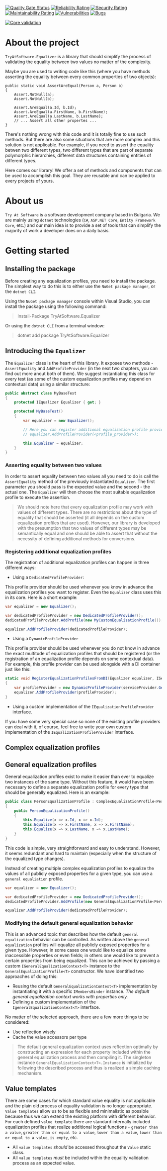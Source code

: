 [![Quality Gate Status](https://sonarcloud.io/api/project_badges/measure?project=TryAtSoftware_Equalizer&metric=alert_status)](https://sonarcloud.io/summary/new_code?id=TryAtSoftware_Equalizer)
[![Reliability Rating](https://sonarcloud.io/api/project_badges/measure?project=TryAtSoftware_Equalizer&metric=reliability_rating)](https://sonarcloud.io/summary/new_code?id=TryAtSoftware_Equalizer)
[![Security Rating](https://sonarcloud.io/api/project_badges/measure?project=TryAtSoftware_Equalizer&metric=security_rating)](https://sonarcloud.io/summary/new_code?id=TryAtSoftware_Equalizer)
[![Maintainability Rating](https://sonarcloud.io/api/project_badges/measure?project=TryAtSoftware_Equalizer&metric=sqale_rating)](https://sonarcloud.io/summary/new_code?id=TryAtSoftware_Equalizer)
[![Vulnerabilities](https://sonarcloud.io/api/project_badges/measure?project=TryAtSoftware_Equalizer&metric=vulnerabilities)](https://sonarcloud.io/summary/new_code?id=TryAtSoftware_Equalizer)
[![Bugs](https://sonarcloud.io/api/project_badges/measure?project=TryAtSoftware_Equalizer&metric=bugs)](https://sonarcloud.io/summary/new_code?id=TryAtSoftware_Equalizer)

[![Core validation](https://github.com/TryAtSoftware/Equalizer/actions/workflows/Core%20validation.yml/badge.svg)](https://github.com/TryAtSoftware/Equalizer/actions/workflows/Core%20validation.yml)

# About the project

`TryAtSoftware.Equalizer` is a library that should simplify the process of validating the equality between two values no matter of the complexity.

Maybe you are used to writing code like this (where you have methods asserting the equality between every common properties of two objects):

```
public static void AssertAreEqual(Person a, Person b)
{
    Assert.NotNull(a);
    Assert.NotNull(b);

    Assert.AreEqual(a.Id, b.Id);
    Assert.AreEqual(a.FirstName, b.FirstName);
    Assert.AreEqual(a.LastName, b.LastName);
    // ... Assert all other propertes ...
}
```

There's nothing wrong with this code and it is totally fine to use such methods. But there are also some situations that are more complex and this solution is not applicable. For example, if you need to assert the equality betwen two different types, two different types that are part of separate polymorphic hierarchies, different data structures containing entities of different types.

Here comes our library! We offer a set of methods and components that can be used to accomplish this goal. They are reusable and can be applied to every projects of yours.

# About us

`Try At Software` is a software development company based in Bulgaria. We are mainly using `dotnet` technologies (`C#`, `ASP.NET Core`, `Entity Framework Core`, etc.) and our main idea is to provide a set of tools that can simplify the majority of work a developer does on a daily basis.

# Getting started

## Installing the package

Before creating any equalization profiles, you need to install the package.
The simplest way to do this is to either use the `NuGet package manager`, or the `dotnet CLI`.

Using the `NuGet package manager` console within Visual Studio, you can install the package using the following command:

> Install-Package TryAtSoftware.Equalizer

Or using the `dotnet CLI` from a terminal window:

> dotnet add package TryAtSoftware.Equalizer

## Introducing the `Equalizer`

The `Equalizer` class is the heart of this library. It exposes two methods - `AssertEquality` and `AddProfileProvider` (in the next two chapters, you can find out more anout both of them). We suggest instantiating this class for every test (as some of the custom equalization profiles may depend on contextual data) using a similar structure:

```C#
public abstract class MyBaseTest
{
    protected IEqualizer Equalizer { get; }

    protected MyBaseTest()
    {
        var equalizer = new Equalizer();

        // Here you can register additional equalization profile providers if necessary.
        // equalizer.AddProfileProvider(<profile_provider>);

        this.Equalizer = equalizer;
    }
}
```

### Asserting equality between two values

In order to assert equality between two values all you need to do is call the `AssertEquality` method of the previously instantiated `Equalizer`. The first parameter you should pass is the expected value and the second - the actual one. The `Equalizer` will then choose the most suitable equalization profile to execute the assertion.

> We should note here that every equalization profile may work with values of different types. There are no restrictions about the type of equality that should be asserted (it all depends on the custom equalization profiles that are used). However, our library is developed with the presumption that two values of different types may be semantically equal and one should be able to assert that without the necessity of defining additional methods for conversions.

### Registering additional equalization profiles

The registration of additional equalization profiles can happen in three different ways:

- Using a `DedicatedProfileProvider`:

This profile provider should be used whenever you know in advance the equalization profiles you want to register. Even the `Equalizer` class uses this in its core. Here is a short example:

```C#
var equalizer = new Equalizer();

var dedicatedProfileProvider = new DedicatedProfileProvider();
dedicatedProfileProvider.AddProfile(new MyCustomEqualizationProfile());

equalizer.AddProfileProvider(dedicatedProfileProvider);
```

- Using a `DynamicProfileProvider`

This profile provider should be used whenever you do not know in advance the exact multitude of equalization profiles that should be registered (or the registration of an equalization profile depends on some contextual data). For example, this profile provider can be used alongside with a DI container just like this:

```C#
static void RegisterEqualizationProfilesFromDI(Equalizer equalizer, IServiceProvider serviceProvider)
{
    var profileProvider = new DynamicProfileProvider(serviceProvider.GetServices<IEqualizationProfile>);
    equalizer.AddProfileProvider(profileProvider);
}
```

- Using a custom implementation of the `IEqualizationProfileProvider` interface.

If you have some very special case so none of the existing profile providers can deal with it, of course, feel free to write your own custom implementation of the `IEqualizationProfileProvider` interface.

## Complex equalization profiles

## General equalization profiles

General equalization profiles exist to make it easier than ever to equalize two instances of the same type.
Without this feature, it would have been necessary to define a separate equalization profile for every type that should be generally equalized.
Here is an example:

```C#
public class PersonEqualizationProfile : ComplexEqualizationProfile<Person, Person>
{
    public PersonEqualizationProfile()
    {
        this.Equalize(x => x.Id, x => x.Id);
        this.Equalize(x => x.FirstName, x => x.FirstName);
        this.Equalize(x => x.LastName, x => x.LastName);
    }
}
```
This code is simple, very straightforward and easy to understand. However, it seems redundant and hard to maintain (especially when the structure of the equalized type changes).

Instead of creating multiple complex equalization profiles to equalize the values of all publicly exposed properties for a given type, you can use a `general equaliation` profile.

```C#
var equalizer = new Equalizer();

var dedicatedProfileProvider = new DedicatedProfileProvider();
dedicatedProfileProvider.AddProfile(new GeneralEqualizationProfile<Person>());

equalizer.AddProfileProvider(dedicatedProfileProvider);
```

### Modifying the default general equalization behavior

This is an advanced topic that describes how the default `general equalization` behavior can be controlled.
As written above the `general equalization` profiles will equalize all publicly exposed properties for a given type.
However, in some cases one would like to equalize some inaccessible properties or even fields; in others one would like to prevent a certain properties from being equalized.
This can be achieved by passing a custom `IGeneralEqualizationContext<T>` instance to the `GeneralEqualizationProfile<T>` constructor.
We have identified two approaches of doing this:

- Reusing the default `GeneralEqualizationContext<T>` implementation by instantiating it with a specific `IMembersBinder` instance. _The default general equalization context works with properties only._
- Defining a custom implementation of the `IgeneralEqualizationContext<T>` interface.

No matter of the selected approach, there are a few more things to be considered:
- Use reflection wisely
- Cache the value accessors per type

> The default general equalization context uses reflection optimally by constructing an expression for each property included within the general equalization process and then compiling it.
> The singleton instance `GeneralEqualizationContext<T>.Instance` is initialized by following the described process and thus is realized a simple caching mechanism.  

## Value templates

There are some cases for which standard value equality is not applicable and the plain old process of equality validation is no longer appropriate.
`Value templates` allow us to be as flexible and minimalistic as possible because thus we can extend the existing platform with different behavior.
For each defined `value template` there are standard internally included equalization profiles that realize additional logical functions - `greater than a value`, `greater than or equal to a value`, `lower than a value`, `lower than or equal to a value`, `is empty`, etc.

- All `value templates` _should_ be accessed throughout the `Value` static class.
- All `value templates` _must_ be included within the equality validation process as an expected value.
